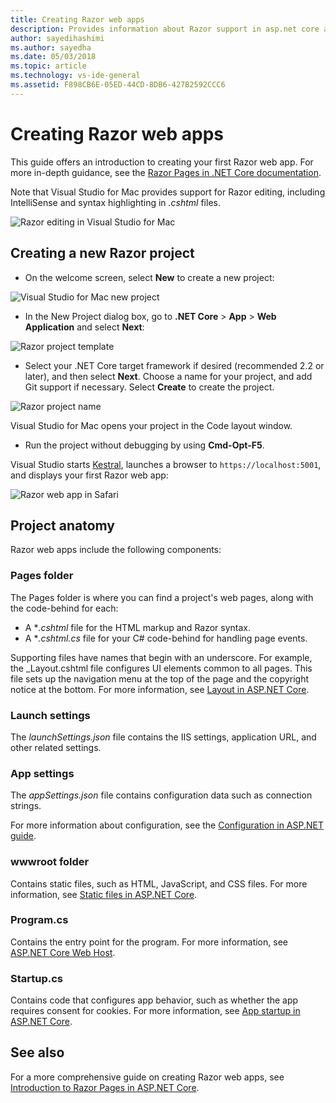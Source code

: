 ```yaml
---
title: Creating Razor web apps
description: Provides information about Razor support in asp.net core apps in Visual Studio for Mac.
author: sayedihashimi
ms.author: sayedha
ms.date: 05/03/2018
ms.topic: article
ms.technology: vs-ide-general
ms.assetid: F898CB6E-05ED-44CD-8DB6-427B2592CCC6
---
```


# Creating Razor web apps

This guide offers an introduction to creating your first Razor web app. For more in-depth guidance, see the [Razor Pages in .NET Core documentation](/aspnet/core/razor-pages/index).

Note that Visual Studio for Mac provides support for Razor editing, including IntelliSense and syntax highlighting in *.cshtml* files.

![Razor editing in Visual Studio for Mac](media/razor-editor.png)

## Creating a new Razor project

* On the welcome screen, select **New** to create a new project:

![Visual Studio for Mac new project](media/razor-new.png)

* In the New Project dialog box, go to **.NET Core** > **App** > **Web Application** and select **Next**:

![Razor project template](media/razor-new-project1.png)

* Select your .NET Core target framework if desired (recommended 2.2 or later), and then select **Next**. Choose a name for your project, and add Git support if necessary. Select **Create** to create the project.

![Razor project name](media/razor-new-project2.png)

Visual Studio for Mac opens your project in the Code layout window.

* Run the project without debugging by using **Cmd-Opt-F5**.

Visual Studio starts [Kestral](https://docs.microsoft.com/aspnet/core/fundamentals/servers/kestrel), launches a browser to `https://localhost:5001`, and displays your first Razor web app:

![Razor web app in Safari](media/razor-webapp.png)

## Project anatomy

Razor web apps include the following components:

### Pages folder

The Pages folder is where you can find a project's web pages, along with the code-behind for each:
* A **.cshtml* file for the HTML markup and Razor syntax.
* A **.cshtml.cs* file for your C# code-behind for handling page events.

Supporting files have names that begin with an underscore. For example, the _Layout.cshtml file configures UI elements common to all pages. This file sets up the navigation menu at the top of the page and the copyright notice at the bottom. For more information, see [Layout in ASP.NET Core](https://docs.microsoft.com/aspnet/core/mvc/views/layout).

### Launch settings

The *launchSettings.json* file contains the IIS settings, application URL, and other related settings.

### App settings

The *appSettings.json* file contains configuration data such as connection strings.

For more information about configuration, see the [Configuration in ASP.NET guide](https://docs.microsoft.com/aspnet/core/fundamentals/configuration/index).

### wwwroot folder

Contains static files, such as HTML, JavaScript, and CSS files. For more information, see [Static files in ASP.NET Core](https://docs.microsoft.com/aspnet/core/fundamentals/static-files).

### Program.cs

Contains the entry point for the program. For more information, see [ASP.NET Core Web Host](https://docs.microsoft.com/aspnet/core/fundamentals/host/web-host).

### Startup.cs

Contains code that configures app behavior, such as whether the app requires consent for cookies. For more information, see [App startup in ASP.NET Core](https://docs.microsoft.com/aspnet/core/fundamentals/startup).

## See also

For a more comprehensive guide on creating Razor web apps, see [Introduction to Razor Pages in ASP.NET Core](https://docs.microsoft.com/aspnet/core/razor-pages/index).
